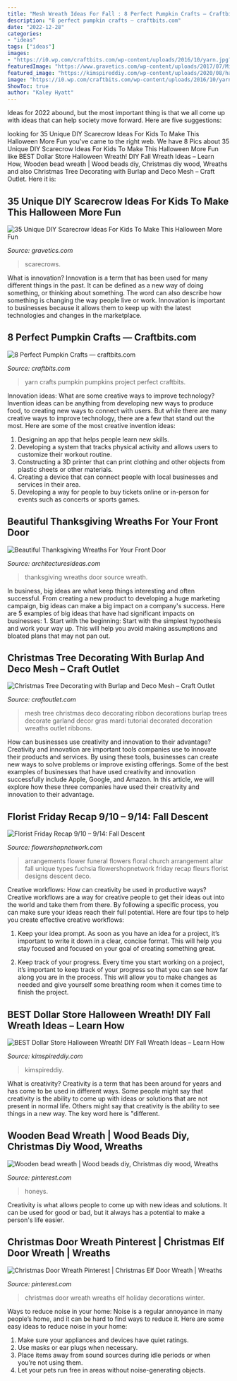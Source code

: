 ```yaml
---
title: "Mesh Wreath Ideas For Fall : 8 Perfect Pumpkin Crafts — Craftbits.com"
description: "8 perfect pumpkin crafts — craftbits.com"
date: "2022-12-28"
categories:
- "ideas"
tags: ["ideas"]
images:
- "https://i0.wp.com/craftbits.com/wp-content/uploads/2016/10/yarn.jpg?resize=500%2C750"
featuredImage: "https://www.gravetics.com/wp-content/uploads/2017/07/Minion-Scarecrows.jpg"
featured_image: "https://kimspireddiy.com/wp-content/uploads/2020/08/halloween-candy-wreath-1-1.jpg"
image: "https://i0.wp.com/craftbits.com/wp-content/uploads/2016/10/yarn.jpg?resize=500%2C750"
ShowToc: true
author: "Kaley Hyatt"
---
```



Ideas for 2022 abound, but the most important thing is that we all come up with ideas that can help society move forward. Here are five suggestions: 

	

		
looking for 35 Unique DIY Scarecrow Ideas For Kids To Make This Halloween More Fun you've came to the right web. We have 8 Pics about 35 Unique DIY Scarecrow Ideas For Kids To Make This Halloween More Fun like BEST Dollar Store Halloween Wreath! DIY Fall Wreath Ideas – Learn How, Wooden bead wreath | Wood beads diy, Christmas diy wood, Wreaths and also Christmas Tree Decorating with Burlap and Deco Mesh – Craft Outlet. Here it is:
		
    
## 35 Unique DIY Scarecrow Ideas For Kids To Make This Halloween More Fun

<img loading=lazy src="https://www.gravetics.com/wp-content/uploads/2017/07/Minion-Scarecrows.jpg" onerror="this.onerror=null;this.src='https://tse3.mm.bing.net/th?id=OIP.IyYFXL_OQj4kcevLSJguSgHaNK&amp;pid=15.1';" alt="35 Unique DIY Scarecrow Ideas For Kids To Make This Halloween More Fun">

_Source: gravetics.com_

>scarecrows. 

	

What is innovation?
Innovation is a term that has been used for many different things in the past. It can be defined as a new way of doing something, or thinking about something. The word can also describe how something is changing the way people live or work. Innovation is important to businesses because it allows them to keep up with the latest technologies and changes in the marketplace.

    
## 8 Perfect Pumpkin Crafts — Craftbits.com

<img loading=lazy src="https://i0.wp.com/craftbits.com/wp-content/uploads/2016/10/yarn.jpg?resize=500%2C750" onerror="this.onerror=null;this.src='https://tse3.mm.bing.net/th?id=OIP.z0mICHGSc5zyrrjTg-Mi5AHaLH&amp;pid=15.1';" alt="8 Perfect Pumpkin Crafts — craftbits.com">

_Source: craftbits.com_

>yarn crafts pumpkin pumpkins project perfect craftbits. 

	

Innovation ideas: What are some creative ways to improve technology?
Invention ideas can be anything from developing new ways to produce food, to creating new ways to connect with users. But while there are many creative ways to improve technology, there are a few that stand out the most. Here are some of the most creative invention ideas:
1. Designing an app that helps people learn new skills.
2. Developing a system that tracks physical activity and allows users to customize their workout routine.
3. Constructing a 3D printer that can print clothing and other objects from plastic sheets or other materials.
4. Creating a device that can connect people with local businesses and services in their area.
5. Developing a way for people to buy tickets online or in-person for events such as concerts or sports games.

    
## Beautiful Thanksgiving Wreaths For Your Front Door

<img loading=lazy src="http://architecturesideas.com/wp-content/uploads/2017/10/thanksgiving-wreaths-17-1.jpg" onerror="this.onerror=null;this.src='https://tse2.mm.bing.net/th?id=OIP.PQh5nj6-4mSa7ii6wdO6mgHaFj&amp;pid=15.1';" alt="Beautiful Thanksgiving Wreaths For Your Front Door">

_Source: architecturesideas.com_

>thanksgiving wreaths door source wreath. 

	

In business, big ideas are what keep things interesting and often successful. From creating a new product to developing a huge marketing campaign, big ideas can make a big impact on a company's success. Here are 5 examples of big ideas that have had significant impacts on businesses: 1. Start with the beginning: Start with the simplest hypothesis and work your way up. This will help you avoid making assumptions and bloated plans that may not pan out. 
    
## Christmas Tree Decorating With Burlap And Deco Mesh – Craft Outlet

<img loading=lazy src="http://www.craftoutlet.com/blog/wp-content/uploads/2014/11/treewithlogo.jpg" onerror="this.onerror=null;this.src='https://tse3.mm.bing.net/th?id=OIP.EMwGBsAeAqkBt2dSE4rWDAHaMp&amp;pid=15.1';" alt="Christmas Tree Decorating with Burlap and Deco Mesh – Craft Outlet">

_Source: craftoutlet.com_

>mesh tree christmas deco decorating ribbon decorations burlap trees decorate garland decor gras mardi tutorial decorated decoration wreaths outlet ribbons. 

	

How can businesses use creativity and innovation to their advantage?
Creativity and innovation are important tools companies use to innovate their products and services. By using these tools, businesses can create new ways to solve problems or improve existing offerings. Some of the best examples of businesses that have used creativity and innovation successfully include Apple, Google, and Amazon. In this article, we will explore how these three companies have used their creativity and innovation to their advantage.

    
## Florist Friday Recap 9/10 – 9/14: Fall Descent

<img loading=lazy src="http://www.flowershopnetwork.com/blog/wp-content/uploads/2012/09/back-to-fuchsia.jpg" onerror="this.onerror=null;this.src='https://tse4.mm.bing.net/th?id=OIP.WMlz0_uMB81BCcP85inwqQHaJ4&amp;pid=15.1';" alt="Florist Friday Recap 9/10 – 9/14: Fall Descent">

_Source: flowershopnetwork.com_

>arrangements flower funeral flowers floral church arrangement altar fall unique types fuchsia flowershopnetwork friday recap fleurs florist designs descent deco. 

	

Creative workflows: How can creativity be used in productive ways?
Creative workflows are a way for creative people to get their ideas out into the world and take them from there. By following a specific process, you can make sure your ideas reach their full potential. Here are four tips to help you create effective creative workflows:
1. Keep your idea prompt. As soon as you have an idea for a project, it’s important to write it down in a clear, concise format. This will help you stay focused and focused on your goal of creating something great.

2. Keep track of your progress. Every time you start working on a project, it’s important to keep track of your progress so that you can see how far along you are in the process. This will allow you to make changes as needed and give yourself some breathing room when it comes time to finish the project.


    
## BEST Dollar Store Halloween Wreath! DIY Fall Wreath Ideas – Learn How

<img loading=lazy src="https://kimspireddiy.com/wp-content/uploads/2020/08/halloween-candy-wreath-1-1.jpg" onerror="this.onerror=null;this.src='https://tse1.mm.bing.net/th?id=OIP.TIff6YQYohrR7FN0rreEywHaLH&amp;pid=15.1';" alt="BEST Dollar Store Halloween Wreath! DIY Fall Wreath Ideas – Learn How">

_Source: kimspireddiy.com_

>kimspireddiy. 

	

What is creativity?
Creativity is a term that has been around for years and has come to be used in different ways. Some people might say that creativity is the ability to come up with ideas or solutions that are not present in normal life. Others might say that creativity is the ability to see things in a new way. The key word here is "different.

    
## Wooden Bead Wreath | Wood Beads Diy, Christmas Diy Wood, Wreaths

<img loading=lazy src="https://i.pinimg.com/736x/62/c6/22/62c622c20b80f745439177b5c9035943.jpg" onerror="this.onerror=null;this.src='https://tse2.mm.bing.net/th?id=OIP.mLTag3CtD_kR46ZQS3SxeQHaJ4&amp;pid=15.1';" alt="Wooden bead wreath | Wood beads diy, Christmas diy wood, Wreaths">

_Source: pinterest.com_

>honeys. 

	

Creativity is what allows people to come up with new ideas and solutions. It can be used for good or bad, but it always has a potential to make a person's life easier.

    
## Christmas Door Wreath Pinterest | Christmas Elf Door Wreath | Wreaths

<img loading=lazy src="https://i.pinimg.com/736x/1c/91/23/1c9123c65f87b9cee8b52b4580945273--christmas-door-wreaths-winter-wreaths.jpg" onerror="this.onerror=null;this.src='https://tse2.mm.bing.net/th?id=OIP.FEGIm61j7pVDr_IQ_aMvIAHaJ6&amp;pid=15.1';" alt="Christmas Door Wreath Pinterest | Christmas Elf Door Wreath | Wreaths">

_Source: pinterest.com_

>christmas door wreath wreaths elf holiday decorations winter. 

	

Ways to reduce noise in your home:
Noise is a regular annoyance in many people’s home, and it can be hard to find ways to reduce it. Here are some easy ideas to reduce noise in your home:
1. Make sure your appliances and devices have quiet ratings.
2. Use masks or ear plugs when necessary.
3. Place items away from sound sources during idle periods or when you’re not using them.
4. Let your pets run free in areas without noise-generating objects.

